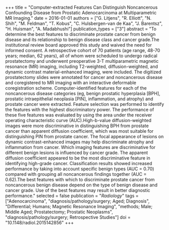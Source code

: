 +++
title = "Computer-extracted Features Can Distinguish Noncancerous Confounding Disease from Prostatic Adenocarcinoma at Multiparametric MR Imaging."
date = 2016-01-01
authors = ["G. Litjens", "R. Elliott", "N. Shih", "M. Feldman", "T. Kobus", "C. Hulsbergen-van de Kaa", "J. Barentsz", "H. Huisman", "A. Madabhushi"]
publication_types = ["3"]
abstract = "To determine the best features to discriminate prostate cancer from benign disease and its relationship to benign disease class and cancer grade.The institutional review board approved this study and waived the need for informed consent. A retrospective cohort of 70 patients (age range, 48-70 years; median, 62 years), all of whom were scheduled to undergo radical prostatectomy and underwent preoperative 3-T multiparametric magnetic resonance (MR) imaging, including T2-weighted, diffusion-weighted, and dynamic contrast material-enhanced imaging, were included. The digitized prostatectomy slides were annotated for cancer and noncancerous disease and coregistered to MR imaging with an interactive deformable coregistration scheme. Computer-identified features for each of the noncancerous disease categories (eg, benign prostatic hyperplasia [BPH], prostatic intraepithelial neoplasia [PIN], inflammation, and atrophy) and prostate cancer were extracted. Feature selection was performed to identify the features with the highest discriminatory power. The performance of these five features was evaluated by using the area under the receiver operating characteristic curve (AUC).High-b-value diffusion-weighted images were more discriminative in distinguishing BPH from prostate cancer than apparent diffusion coefficient, which was most suitable for distinguishing PIN from prostate cancer. The focal appearance of lesions on dynamic contrast-enhanced images may help discriminate atrophy and inflammation from cancer. Which imaging features are discriminative for different benign lesions is influenced by cancer grade. The apparent diffusion coefficient appeared to be the most discriminative feature in identifying high-grade cancer. Classification results showed increased performance by taking into account specific benign types (AUC = 0.70) compared with grouping all noncancerous findings together (AUC = 0.62).The best features with which to discriminate prostate cancer from noncancerous benign disease depend on the type of benign disease and cancer grade. Use of the best features may result in better diagnostic performance."
selected = false
publication = "*Radiology*"
tags = ["Adenocarcinoma", "diagnosis/pathology/surgery; Aged; Diagnosis", "Differential; Humans; Magnetic Resonance Imaging", "methods; Male; Middle Aged; Prostatectomy; Prostatic Neoplasms", "diagnosis/pathology/surgery; Retrospective Studies"]
doi = "10.1148/radiol.2015142856"
+++

